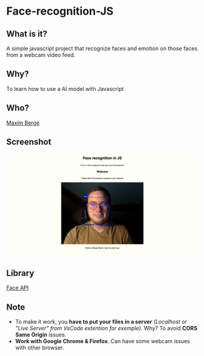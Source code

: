 # Face-recognition-JS

## What is it?

A simple javascript project that recognize faces and emotion on those faces from a webcam video feed.

## Why?

To learn how to use a AI model with Javascript

## Who?

[Maxim Berge](https://www.linkedin.com/in/maxim-berge-94b486179/)

## Screenshot

![Screenshot of the website](assets/img/screenshot-site.png)

## Library
[Face API](https://github.com/justadudewhohacks/face-api.js)

## Note

* To make it work, you **have to put your files in a server** *(Localhost or "Live Server" from VsCode extention for exemple)*. Why? To avoid **CORS Same Origin** issues.
* **Work with Google Chrome & Firefox**. Can have some webcam issues with other browser.
